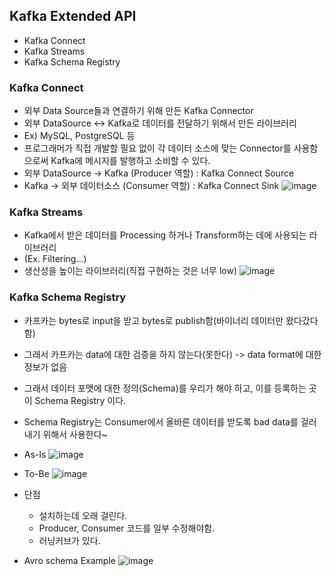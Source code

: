 
## Kafka Extended API
- Kafka Connect
- Kafka Streams
- Kafka Schema Registry


### Kafka Connect
- 외부 Data Source들과 연결하기 위해 만든 Kafka Connector
- 외부 DataSource <-> Kafka로 데이터를 전달하기 위해서 만든 라이브러리
- Ex) MySQL, PostgreSQL 등
- 프로그래머가 직접 개발할 필요 없이 각 데이터 소스에 맞는 Connector를 사용함으로써 Kafka에 메시지를 발행하고 소비할 수 있다.
- 외부 DataSource -> Kafka (Producer 역할) : Kafka Connect Source
- Kafka -> 외부 데이터소스 (Consumer 역할) : Kafka Connect Sink
![image](https://user-images.githubusercontent.com/15210906/119509589-bcd40180-bdab-11eb-9a8c-2cd26ef1a651.png)



### Kafka Streams
- Kafka에서 받은 데이터를 Processing 하거나 Transform하는 데에 사용되는 라이브러리
- (Ex. Filtering...)
- 생산성을 높이는 라이브러리(직접 구현하는 것은 너무 low)
![image](https://user-images.githubusercontent.com/15210906/119507890-34089600-bdaa-11eb-9311-ee37ae816d1c.png)



### Kafka Schema Registry
- 카프카는 bytes로 input을 받고 bytes로 publish함(바이너리 데이터만 왔다갔다함)
- 그래서 카프카는 data에 대한 검증을 하지 않는다(못한다) -> data format에 대한 정보가 없음
- 그래서 데이터 포맷에 대한 정의(Schema)를 우리가 해야 하고, 이를 등록하는 곳이 Schema Registry 이다.
- Schema Registry는 Consumer에서 올바른 데이터를 받도록 bad data를 걸러내기 위해서 사용한다~
- As-Is
![image](https://user-images.githubusercontent.com/15210906/119505861-57324600-bda8-11eb-85e7-e1a0069dc4bc.png)

- To-Be
![image](https://user-images.githubusercontent.com/15210906/119505885-5d282700-bda8-11eb-9cce-3df87393f4f5.png)

- 단점
  - 설치하는데 오래 걸린다.
  - Producer, Consumer 코드를 일부 수정해야함.
  - 러닝커브가 있다.

- Avro schema Example
![image](https://user-images.githubusercontent.com/15210906/119506784-35858e80-bda9-11eb-8198-50016d954236.png)

